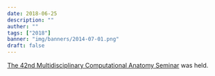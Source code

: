 ```yaml
---
date: 2018-06-25
description: ""
auther: ""
tags: ["2018"]
banner: "img/banners/2014-07-01.png"
draft: false
---
```

[The 42nd Multidisciplinary Computational Anatomy Seminar](http://web.tuat.ac.jp/~simizlab/attach/42nd%20Multi-disciplinary%20computational%20anatomy%20seminar.pdf) was held.
<!--more-->
